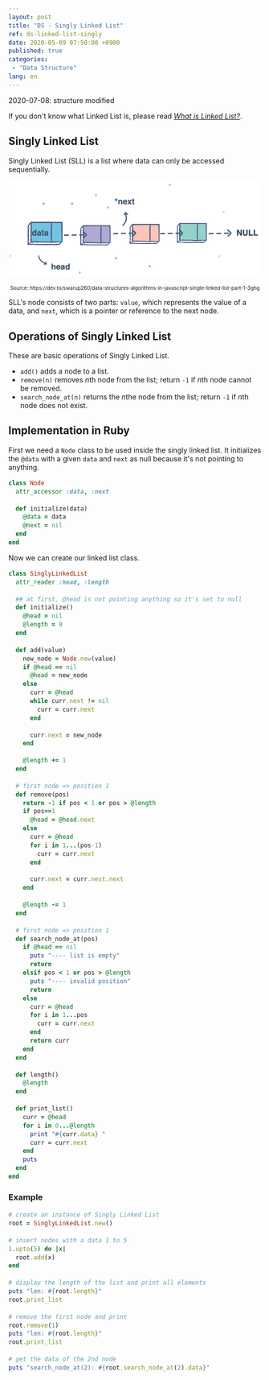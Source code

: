 ```yaml
---
layout: post
title: "DS - Singly Linked List"
ref: ds-linked-list-singly
date: 2020-05-09 07:50:00 +0900
published: true
categories:
 - "Data Structure"
lang: en
---
```


<div class="updated">2020-07-08: structure modified</div>

If you don't know what Linked List is, please read <i>[What is Linked List?](./en-data-structure-linked-list)</i>.

<div class="divider"></div>

## Singly Linked List
Singly Linked List (SLL) is a list where data can only be accessed sequentially. 

![Linked List image](assets/images/data-structure/linked-list/linkedlist.png)
<div style="font-size: 10px; text-align: center;">Source: https://dev.to/swarup260/data-structures-algorithms-in-javascript-single-linked-list-part-1-3ghg</div>

SLL's node consists of two parts: `value`, which represents the value of a data, and `next`, which 
is a pointer or reference to the next node.

<div class="divider"></div>

## Operations of Singly Linked List
These are basic operations of Singly Linked List.

- `add()` adds a node to a list.
- `remove(n)` removes <i>n</i>th node from the list; return `-1` if <i>n</i>th node cannot be removed.
- `search_node_at(n)` returns the <i>n</i>the node from the list; return `-1` if <i>n</i>th node does not exist.

<div class="divider"></div>

## Implementation in Ruby

First we need a `Node` class to be used inside the singly linked list.
It initializes the `@data` with a given `data` and `next` as null because it's not pointing to anything.

```rb
class Node
  attr_accessor :data, :next
  
  def initialize(data)
    @data = data
    @next = nil
  end
end
```

Now we can create our linked list class.

```rb
class SinglyLinkedList
  attr_reader :head, :length

  ## at first, @head is not pointing anything so it's set to null
  def initialize()
    @head = nil
    @length = 0
  end

  def add(value)
    new_node = Node.new(value)
    if @head == nil
      @head = new_node
    else
      curr = @head
      while curr.next != nil
        curr = curr.next
      end

      curr.next = new_node
    end

    @length += 1
  end

  # first node => position 1
  def remove(pos)
    return -1 if pos < 1 or pos > @length
    if pos==1
      @head = @head.next
    else
      curr = @head
      for i in 1...(pos-1)
        curr = curr.next
      end

      curr.next = curr.next.next
    end

    @length -= 1
  end

  # first node => position 1
  def search_node_at(pos)
    if @head == nil
      puts "---- list is empty"
      return 
    elsif pos < 1 or pos > @length
      puts "---- invalid position"
      return
    else
      curr = @head
      for i in 1...pos
        curr = curr.next
      end
      return curr
    end
  end

  def length()
    @length
  end

  def print_list()
    curr = @head
    for i in 0...@length
      print "#{curr.data} "
      curr = curr.next
    end
    puts
  end
end
```

### Example

```rb
# create an instance of Singly Linked List
root = SinglyLinkedList.new()

# insert nodes with a data 1 to 5
1.upto(5) do |x|
  root.add(x)
end

# display the length of the list and print all elements
puts "len: #{root.length}"
root.print_list

# remove the first node and print
root.remove(1)
puts "len: #{root.length}"
root.print_list

# get the data of the 2nd node
puts "search_node_at(2): #{root.search_node_at(2).data}"
```
